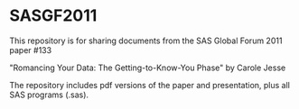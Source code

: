 # SASGF2011
This repository is for sharing documents from the SAS Global Forum 2011 paper #133

"Romancing Your Data: The Getting-to-Know-You Phase" by Carole Jesse

The repository includes pdf versions of the paper and presentation, plus all SAS programs (.sas).
